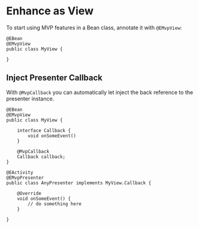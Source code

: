 # Enhance as View

To start using MVP features in a Bean class, annotate it with `@EMvpView`:

```
@EBean
@EMvpView
public class MyView {

}
```

## Inject Presenter Callback

With `@MvpCallback` you can automatically let inject the back reference to the presenter instance.

```
@EBean
@EMvpView
public class MyView {

    interface Callback {
        void onSomeEvent()
    }

    @MvpCallback
    Callback callback;
}

@EActivity
@EMvpPresenter
public class AnyPresenter implements MyView.Callback {

    @Override
    void onSomeEvent() {
        // do something here
    }

}

```